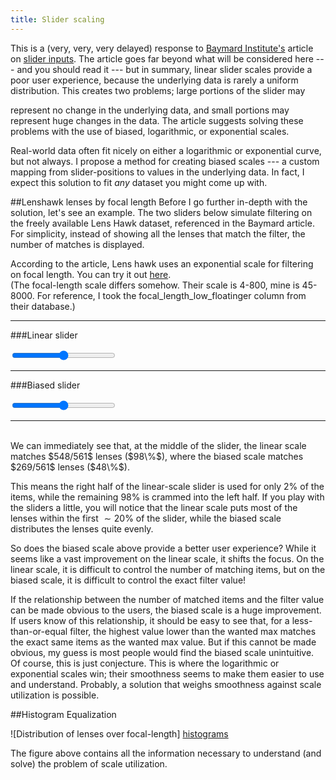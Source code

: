 ```yaml
---
title: Slider scaling
---
```


This is a (very, very, very delayed) response to [Baymard
Institute's](http://baymard.com/) article on [slider
inputs](http://baymard.com/blog/slider-interfaces). The article goes far beyond
what will be considered here --- and you should read it --- but in summary,
linear slider scales provide a poor user experience, because the underlying data
is rarely a uniform distribution. This creates two problems; large portions of the
slider may
<!-- you need to introduce the idea of change in the data the filtering
relationship between slider and data -->
represent no change in the underlying data, and small portions may represent
huge changes in the data. The article suggests solving these problems with the
use of biased, logarithmic, or exponential scales.

Real-world data often fit nicely on either a logarithmic or exponential curve,
but not always. I propose a method for creating biased scales --- a custom
mapping from slider-positions to values in the underlying data. In fact, I expect
this solution to fit _any_ dataset you might come up with.
<!-- based on an idea from... -->

<script id="mustache-templ" type="x-tmpl-mustache">
	<p>Filter value: {{maxvalue}}
	<br>
	Matching lenses: {{count}} of {{totaldata}}</p>
</script>
<script src="https://cdnjs.cloudflare.com/ajax/libs/mustache.js/2.1.3/mustache.min.js"></script>
<script src="data.js"></script>
<script>
function getPoints(slider) {
	//placeholders
	points={length:0};
	var view = {
		maxvalue: 0,
		count: 0,
		totaldata: 0,
	};

	if(slider == "slider-linear") {
		var max = document.getElementById(slider).value;
		data.forEach(function(p){
			if (p.focal_length <= max){
				points.length++;
			}
		});
		view.maxvalue = max;
		view.count = points.length;
		view.totaldata = data.length;
	}

	if(slider == "slider-equalized") {
		var sliderval = document.getElementById(slider).value;
		var max=45;
		for(i=45; i <= sliderval; i++){
				if(i in map){
					max = map[i];
				}
		}
		data.forEach(function(p){
			if (p.focal_length <= max){
				points.length++;
			}
		});
		view.maxvalue = max;
		view.count = points.length;
		view.totaldata = data.length;
	}

	return view;
}

function sliderUpdate(slider){
	var view = getPoints(slider);
	var template = document.getElementById("mustache-templ").innerHTML;
	var target = document.getElementById(slider + "-contentpane");
	var rendered = Mustache.render(template, view);
	target.innerHTML = rendered;
}

function init() {
	var setMinMax = function(slider, min, max) {
		var sliderinput = document.getElementById(slider);
		var mindiv = document.getElementById(slider + "-min");
		var maxdiv = document.getElementById(slider + "-max");

		sliderinput.min = min;
		sliderinput.max = max;
		mindiv.innerHTML = min;
		maxdiv.innerHTML = max;
	}

	//linear
	lin_max = data[data.length -1].focal_length;
	lin_min = data[0].focal_length;
	setMinMax("slider-linear", lin_min, lin_max);

	//hist equalized
	eq_max = lin_max;
	eq_min = lin_min;
	setMinMax("slider-equalized", eq_min, eq_max);

	sliderUpdate("slider-linear");
	sliderUpdate("slider-equalized");
}

</script>

##Lenshawk lenses by focal length
Before I go further in-depth with the solution, let's see an example.
The two sliders below simulate filtering on the freely available Lens Hawk
dataset, referenced in the Baymard article. For simplicity, instead of showing
all the lenses that match the filter, the number of matches is displayed.

According to the article, Lens hawk uses an exponential scale for filtering on
focal length. You can try it out [here](http://lenshawk.com/).  
(The
focal-length scale differs somehow. Their scale is 4-800, mine is 45-8000. For
reference, I took the focal_length_low_floatinger column from their database.)

---

###Linear slider

<div id="slider-linear-contentpane"></div>
<span id="slider-linear-min"></span>
<input id="slider-linear" type="range" style="width:33%;" oninput="sliderUpdate(event.target.id)">
<span id="slider-linear-max"></span>

---

###Biased slider

<div id="slider-equalized-contentpane"></div>
<span id="slider-equalized-min"></span>
<input id="slider-equalized" type="range" style="width:33%" oninput="sliderUpdate(event.target.id)">
<span id="slider-equalized-max"></span>

<script>init()</script>

<script src="https://ajax.googleapis.com/ajax/libs/jquery/1.11.3/jquery.min.js"></script>

---
<br>
We can immediately see that, at the middle of the slider, the linear scale
matches $548/561$ lenses ($98\%$), where the biased scale matches $269/561$
lenses ($48\%$).

This means the right half of the linear-scale slider is used for only $2\%$ of the items,
while the remaining $98\%$ is crammed into the left half. If you play with the
sliders a little, you will notice that the linear scale puts most of the lenses
within the first $\sim20\%$ of the slider, while the biased scale distributes the
lenses quite evenly.

So does the biased scale above provide a better user experience? While it seems
like a vast improvement on the linear scale, it shifts the focus. On the linear
scale, it is difficult to control the number of matching items, but on the
biased scale, it is difficult to control the exact filter value!

If the relationship between the number of matched items and the filter value can
be made obvious to the users, the biased scale is a huge improvement. If users
know of this relationship, it should be easy to see that, for a
less-than-or-equal filter, the highest value lower than the wanted max matches
the exact same items as the wanted max value. But if this cannot be made
obvious, my guess is most people would find the biased scale unintuitive. Of
course, this is just conjecture. This is where the logarithmic or exponential
scales win; their smoothness seems to make them easier to use and understand.
Probably, a solution that weighs smoothness against scale utilization is possible.
<!--  values vs. slice of data-set. The user will likely have a value in mind,
and it might still be hard (or even impossible!) to find it on he biased scale
-->
<!-- possible to find a weighting between slice-distribution and value-intution?
-->


##Histogram Equalization

<!-- histogram eq, image contrast analogy
show plot of distributions! (already made, in repo)
Also link to js/awk solution -->

![Distribution of lenses over focal-length] [histograms]

The figure above contains all the information necessary to understand (and solve) the problem of scale utilization.

[histograms]: ../pics/plot.png
